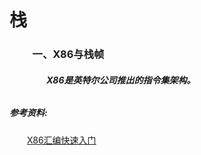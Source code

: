 # 栈
### &emsp;&emsp; 一、X86与栈帧
##### &emsp;&emsp;&emsp;&emsp; X86是英特尔公司推出的指令集架构。
###### 










##### 参考资料:<br>
&emsp;&emsp;[X86汇编快速入门](http://www.cnblogs.com/YukiJohnson/archive/2012/10/27/2741836.html)
